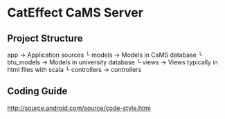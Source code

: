 CatEffect CaMS Server
=====================

Project Structure
-----------------

app                 → Application sources
 └ models           → Models in CaMS database
 └ btu_models       → Models in university database
 └ views            → Views typically in html files with scala
 └ controllers      → controllers


Coding Guide
------------

http://source.android.com/source/code-style.html
